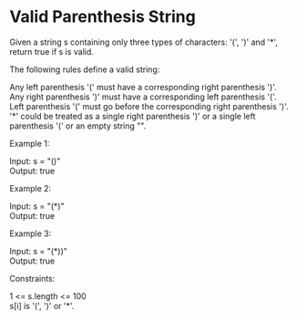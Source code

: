 # Valid Parenthesis String

Given a string s containing only three types of characters: '(', ')' and '*', return true if s is valid.

The following rules define a valid string:

Any left parenthesis '(' must have a corresponding right parenthesis ')'.\
Any right parenthesis ')' must have a corresponding left parenthesis '('.\
Left parenthesis '(' must go before the corresponding right parenthesis ')'.\
'*' could be treated as a single right parenthesis ')' or a single left parenthesis '(' or an empty string "".

Example 1:

Input: s = "()"\
Output: true

Example 2:

Input: s = "(*)"\
Output: true

Example 3:

Input: s = "(*))"\
Output: true
 
Constraints:

1 <= s.length <= 100\
s[i] is '(', ')' or '*'.